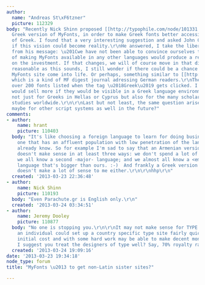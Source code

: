 ```yaml
---
author:
  name: "Andreas St\xF6tzner"
  picture: 112329
body: "Recently Nick Shinn proposed [[http://typophile.com/node/101331|(here)]] a
  Greek version of MyFonts, in order to make Greek fonts better accessible for users
  of Greek. I found that a very interesting suggestion and asked John Collins of MF,
  if this vision could become reality.\r\nHe answered, I take the liberty to cite
  from his message: \u201Cwe have not been able to convince ourselves that the cost
  of making MyFonts available in any other languages would produce a reasonable return
  on the investment. If that changes, we will of course move in that direction.\u201D\r\nAs
  reasonable as this sounds, I still wonder if there could be a chance to see a hellenic
  MyFonts site come into life. Or perhaps, something similar to [[http://www.myfonts.de/|MyFonts.de]]
  which is a kind of MF digest journal adressing German readers.\r\nThere are currently
  over 200 fonts listed when the tag \u2018Greek\u2019 gets clicked. I believe they
  would sell more if they would be visible in a Greek language environment. It\u2019s
  not just for Greeks in Hellas or Cyprus but also for the many scholars in Greek
  studies worldwide.\r\n\r\nLast but not least, the same question arise for Cyrillic;
  maybe for other script systems as well in the future?"
comments:
- author:
    name: hrant
    picture: 110403
  body: "It's like choosing a foreign language to learn for doing business: you learn
    one that has an affluent population with low penetration of the languages you
    already know. So for example I'm sad to say that an Armenian version of MyFonts
    doesn't make sense in at least three ways: we don't spend a lot of money on fonts;
    we all know a second -major- language; and we almost all know a <em>third</em>
    language that's bigger than ours. :-)  And frankly a Greek version of MyFonts
    doesn't make a lot of sense to me either.\r\n\r\nhhp\r\n"
  created: '2013-03-23 22:36:48'
- author:
    name: Nick Shinn
    picture: 110193
  body: "Even Parachute.gr is English only.\r\n"
  created: '2013-03-24 03:34:51'
- author:
    name: Jeremy Dooley
    picture: 110877
  body: "No one is stopping you.\r\n\r\nIt may not make sense for TYPE to do it, but
    an individual could set up a country specific type site fairly quickly at minimal
    initial cost and with some hard work may be able to make decent money.\r\n\r\nMay
    I suggest you treat the designers of type well? Say, 70% royalty rate?"
  created: '2013-03-24 19:09:16'
date: '2013-03-23 19:34:18'
node_type: forum
title: "MyFonts \u2013 to get non-Latin sister sites?"

---
```


